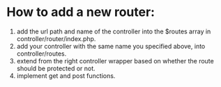 # How to add a new router:
1. add the url path and name of the controller into the $routes array in controller/router/index.php.
2. add your controller with the same name you specified above, into controller/routes.
3. extend from the right controller wrapper based on whether the route should be protected or not.
4. implement get and post functions.